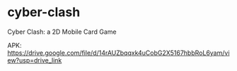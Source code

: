 # cyber-clash
Cyber Clash: a 2D Mobile Card Game

APK: https://drive.google.com/file/d/14rAUZbqqxk4uCobG2X5167hbbRoL6yam/view?usp=drive_link
